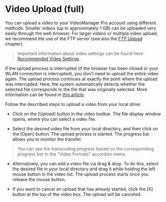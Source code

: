 # Video Upload (full)



You can upload a video to your VideoManager Pro account using different methods.
Smaller videos (up to approximately 1 GB) can be uploaded very easily through the web browser. 
For larger videos or multiple video upload, we recommend the use of the FTP server (see also the [FTP Upload](ftp/ftpupload.md) chapter).

> Important information about video settings can be found here: [Recommended Video Settings](/docs/platform/bestpractices.md).



If the upload process is interrupted (if the browser has been closed or your WLAN connection is interrupted), you don't need to upload the entire video again. 
The upload process continues at exactly the point where the upload was interrupted. Here, the system automatically detects whether the selected file corresponds to the file that was originally selected. 
More information can be found in [this article](./interrupt.md).

Follow the described steps to upload a video from your local drive:

* Click on the [Upload] button in the video toolbar. The file display window opens, where you can select a video file.

* Select the desired video file from your local directory, and then click on the [Open] button. 
The upload process is started. The progress bar allows you to monitor the transfer. 

> You can see the transcoding progress based on the corresponding progress bar in the "Video Formats" accordion menu.

* Alternatively, you can add a video file via drag & drop. To do this, select the desired file in your local directory and drag it while holding the left mouse button in the video list. 
The upload process starts once you release the mouse button.

* If you want to cancel an upload that has already started, click the [X] button at the top of the video box. The upload will be canceled.



